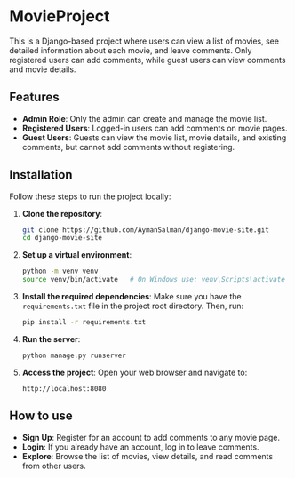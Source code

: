 # MovieProject

This is a Django-based project where users can view a list of movies, see detailed information about each movie, and leave comments. 
Only registered users can add comments, while guest users can view comments and movie details.

## Features

- **Admin Role**: Only the admin can create and manage the movie list.
- **Registered Users**: Logged-in users can add comments on movie pages.
- **Guest Users**: Guests can view the movie list, movie details, and existing comments, but cannot add comments without registering.

## Installation

Follow these steps to run the project locally:

1. **Clone the repository**:
    ```bash
    git clone https://github.com/AymanSalman/django-movie-site.git
    cd django-movie-site
    ```

2. **Set up a virtual environment**:
    ```bash
    python -m venv venv
    source venv/bin/activate   # On Windows use: venv\Scripts\activate
    ```

3. **Install the required dependencies**:
    Make sure you have the `requirements.txt` file in the project root directory. Then, run:
    ```bash
    pip install -r requirements.txt
    ```

4. **Run the server**:
    ```bash
    python manage.py runserver
    ```

5. **Access the project**:
    Open your web browser and navigate to:
    ```
    http://localhost:8080
    ```

## How to use

- **Sign Up**: Register for an account to add comments to any movie page.
- **Login**: If you already have an account, log in to leave comments.
- **Explore**: Browse the list of movies, view details, and read comments from other users.
